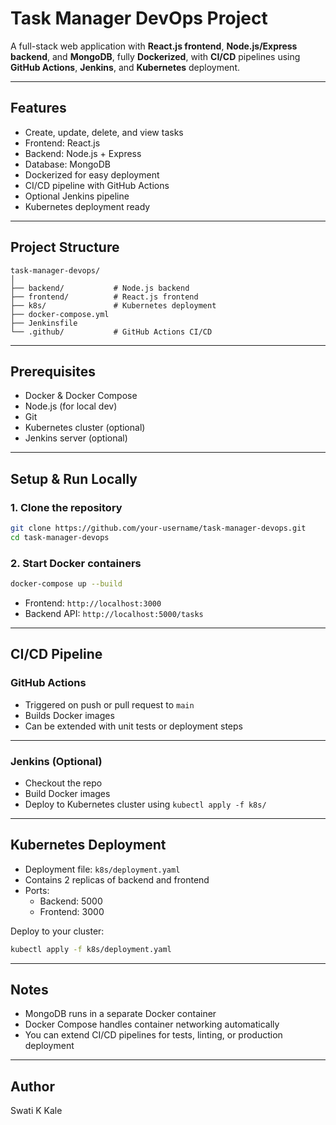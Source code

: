 # Task Manager DevOps Project

A full-stack web application with **React.js frontend**, **Node.js/Express backend**, and **MongoDB**, fully **Dockerized**, with **CI/CD** pipelines using **GitHub Actions**, **Jenkins**, and **Kubernetes** deployment.

---

## Features

- Create, update, delete, and view tasks
- Frontend: React.js
- Backend: Node.js + Express
- Database: MongoDB
- Dockerized for easy deployment
- CI/CD pipeline with GitHub Actions
- Optional Jenkins pipeline
- Kubernetes deployment ready

---

## Project Structure

```
task-manager-devops/
│
├── backend/           # Node.js backend
├── frontend/          # React.js frontend
├── k8s/               # Kubernetes deployment
├── docker-compose.yml
├── Jenkinsfile
└── .github/           # GitHub Actions CI/CD
```

---

## Prerequisites

- Docker & Docker Compose
- Node.js (for local dev)
- Git
- Kubernetes cluster (optional)
- Jenkins server (optional)

---

## Setup & Run Locally

### 1. Clone the repository

```bash
git clone https://github.com/your-username/task-manager-devops.git
cd task-manager-devops
```

### 2. Start Docker containers

```bash
docker-compose up --build
```

- Frontend: `http://localhost:3000`
- Backend API: `http://localhost:5000/tasks`

---

## CI/CD Pipeline

### GitHub Actions

- Triggered on push or pull request to `main`
- Builds Docker images
- Can be extended with unit tests or deployment steps

---

### Jenkins (Optional)

- Checkout the repo
- Build Docker images
- Deploy to Kubernetes cluster using `kubectl apply -f k8s/`

---

## Kubernetes Deployment

- Deployment file: `k8s/deployment.yaml`
- Contains 2 replicas of backend and frontend
- Ports:
  - Backend: 5000
  - Frontend: 3000

Deploy to your cluster:

```bash
kubectl apply -f k8s/deployment.yaml
```

---

## Notes

- MongoDB runs in a separate Docker container
- Docker Compose handles container networking automatically
- You can extend CI/CD pipelines for tests, linting, or production deployment

---

## Author

Swati K Kale
